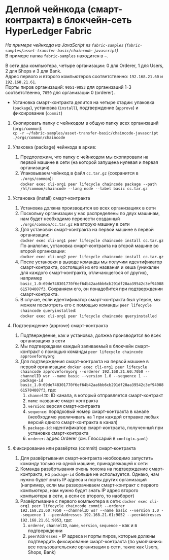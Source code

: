 # Деплой чейнкода (смарт-контракта) в блокчейн-сеть HyperLedger Fabric

*На примере чейнкода на JavaScript из `fabric-samples` (`fabric-samples/asset-transfer-basic/chaincode-javascript`)*  
В примере папка `fabric-samples` находится в `~`.  

В сети два компьютера, четыре организации: 0 для Orderer, 1
для Users, 2 для Shops и 3 для Bank.  
Адрес первого и второго компьютеров соответственно: `192.168.21.60` и `192.168.21.61`.  
Порты пиров организаций: `9051-9053` для организаций 1-3 соответственно, `7050` для организации 0 (orderer).

* Установка смарт-контракта делится на четыре стадии: упаковка (`package`), установка (`install`), подтверждение (`approve`) и фиксирование (`commit`)

1. Скопировать папку с чейнкодом в общую папку всех организаций (`orgs/common`):  
   `cp -r ~/fabric-samples/asset-transfer-basic/chaincode-javascript ./orgs/common/chaincode`

2. Упаковка (package) чейнкода в архив:
   1. Предположим, что папку с чейнкодом мы скопировали на первой машине в сети (на которой запущена нулевая и первая организация)
   2. Упаковываем чейнкод в файл `cc.tar.gz` (сохранится в `./orgs/common`):  
   `docker exec cli-org1 peer lifecycle chaincode package --path /hl/common/chaincode --lang node --label basic cc.tar.gz`

3. Установка (install) смарт-контракта
   1. Установка должна производится во всех организациях в сети
   2. Поскольку организации у нас распределены по двух машинам, нам будет необходимо перенести созданный `./orgs/common/cc.tar.gz` на вторую машину в сети
   3. Для установки смарт-контракта на первой машине в первой организации:  
   `docker exec cli-org1 peer lifecycle chaincode install cc.tar.gz`  
   По аналогии, установка смарт-контракта на второй машине во второй организации:  
   `docker exec cli-org2 peer lifecycle chaincode install cc.tar.gz`
   1. После установки в выводе команды мы получим идентификатор смарт-контракта, состоящий из его названия и хеша (уникален для каждого смарт-контракта, отличающегося от других), например `basic_1.0:69de748301770f6ef64b42aa6bb6cb291df20aa39542c3ef94008615704007f3`. Сохраняем его, он понадобится при подтверждении смарт-контракта.
   2. В случае, если идентификатор смарт-контракта был утерян, мы можем посмотреть его с помощью команды `peer lifecycle chaincode queryinstalled`:  
   `docker exec cli-org1 peer lifecycle chaincode queryinstalled`

4. Подтверждение (approve) смарт-контракта
   1. Подтверждение, как и установка, должна производится во всех организациях в сети
   2. Мы подтверждаем каждый заливаемый в блокчейн смарт-контракт с помощью команды `peer lifecycle chaincode approveformyorg`
   3. Для подтверждения смарт-контракта на первой машине в первой организации:
   `docker exec cli-org1 peer lifecycle chaincode approveformyorg --orderer 192.168.21.60:7050 --channelID wsr --name basic --version 1.0 --sequence 1 --package-id basic_1.0:69de748301770f6ef64b42aa6bb6cb291df20aa39542c3ef94008615704007f3`, где:
      1. `channelID`: ID канала, в который отправляется смарт-контракт
      2. `name`: название смарт-контракта
      3. `version`: версия смарт-контракта
      4. `sequence`: порядковый номер смарт-контракта в канале (необходимо увеличивать на 1 при каждой отправке любых версий одного смарт-контракта в канал)
      5. `package-id`: идентификатор смарт-контракта, полученный при установке смарт-контракта
      6. `orderer`: адрес Orderer (см. Глоссарий в `configtx.yaml`)

5. Фиксирование или развёртка (commit) смарт-контракта
   1. Для развёртывания смарт-контракта необходимо запустить команду только на одной машине, принадлежащей к сети
   2. Команда развёртывания очень похожа на подтверждение смарт-контракта, но `package-id` больше не используется. Однако, нам нужно будет знать IP адреса и порты других организаций (например, если мы разворачиваем смарт-контракт с первого компьютера, нам нужно будет знать IP адрес второго компьютера в сети, а если со второго, то наоборот)
   3. Развёртывание с первого компьютера в сети:
   `docker exec cli-org1 peer lifecycle chaincode commit --orderer 192.168.21.60:7050 --channelID wsr --name basic --version 1.0 --sequence 1 --peerAddresses 192.168.21.61:9052 --peerAddresses 192.168.21.61:9053`, где:
      1. `orderer`, `channelID`, `name`, `version`, `sequence` - как и в подтверждении
      2. `peerAddresses` - IP адреса и порты пиров, которые должны подтвердить фиксирование смарт-контракта (по умолчанию: все пользовательские организации в сети, такие как Users, Shops, Bank)
